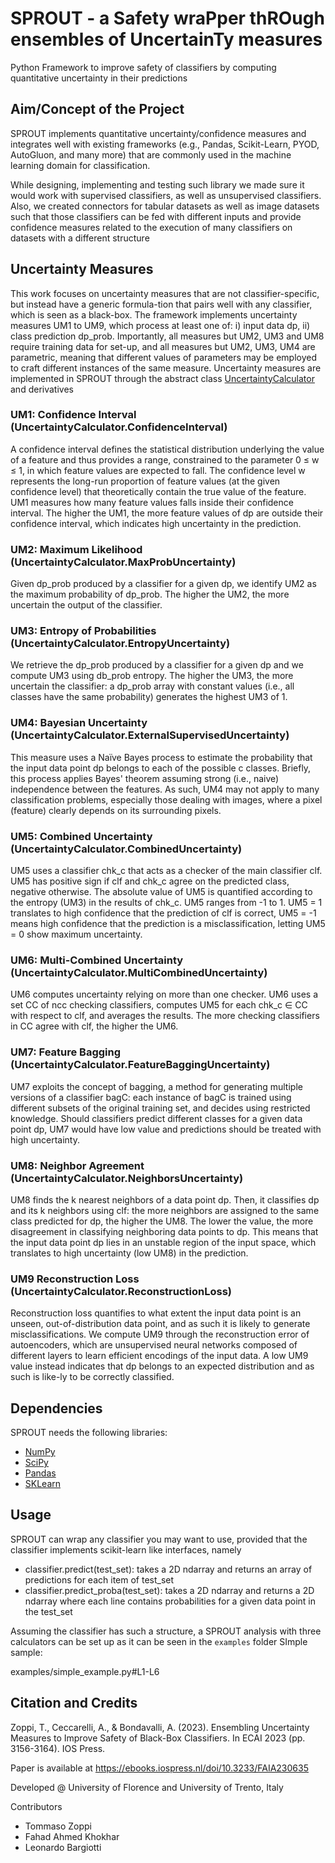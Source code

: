 # SPROUT - a Safety wraPper thROugh ensembles of UncertainTy measures

Python Framework to improve safety of classifiers by computing quantitative uncertainty in their predictions

## Aim/Concept of the Project

SPROUT implements quantitative uncertainty/confidence measures and integrates well with existing frameworks (e.g., Pandas, Scikit-Learn, PYOD, AutoGluon, and many more) that are commonly used in the machine learning domain for classification. 

While designing, implementing and testing such library we made sure it would work with supervised classifiers, as well as unsupervised classifiers. Also, we created connectors for tabular datasets as well as image datasets such that those classifiers can be fed with different inputs and provide confidence measures related to the execution of many classifiers on datasets with a different structure

## Uncertainty Measures

This work focuses on uncertainty measures that are not classifier-specific, but instead have a generic formula-tion that pairs well with any classifier, which is seen as a black-box. The framework implements uncertainty measures UM1 to UM9, which process at least one of: i) input data dp, ii) class prediction dp_prob. Importantly, all measures but UM2, UM3 and UM8 require training data for set-up, and all measures but UM2, UM3, UM4 are parametric, meaning that different values of parameters may be employed to craft different instances of the same measure.
Uncertainty measures are implemented in SPROUT through the abstract class [UncertaintyCalculator](sprout/UncertaintyCalculator.py) and derivatives

###	UM1: Confidence Interval (UncertaintyCalculator.ConfidenceInterval)
A confidence interval defines the statistical distribution underlying the value of a feature and thus provides a range, constrained to the parameter 0 ≤ w ≤ 1, in which  feature values are expected to fall. The confidence level w represents the long-run proportion of feature values (at the given confidence level) that theoretically contain the true value of the feature. UM1 measures how many feature values falls inside their confidence interval. The higher the UM1, the more feature values of dp are outside their confidence interval, which indicates high uncertainty in the prediction.

### UM2: Maximum Likelihood (UncertaintyCalculator.MaxProbUncertainty)
Given dp_prob produced by a classifier for a given dp, we identify UM2 as the maximum probability of dp_prob. The higher the UM2, the more uncertain the output of the classifier.

### UM3: Entropy of Probabilities (UncertaintyCalculator.EntropyUncertainty) 
We retrieve the dp_prob produced by a classifier for a given dp and we compute UM3 using db_prob entropy. The higher the UM3, the more uncertain the classifier: a dp_prob array with constant values (i.e., all classes have the same probability) generates the highest UM3 of 1.

### UM4: Bayesian Uncertainty (UncertaintyCalculator.ExternalSupervisedUncertainty) 
This measure uses a Naïve Bayes process to estimate the probability that the input data point dp belongs to each of the possible c classes. Briefly, this process applies Bayes' theorem assuming strong (i.e., naive) independence between the features. As such, UM4 may not apply to many classification problems, especially those dealing with images, where a pixel (feature) clearly depends on its surrounding pixels.

### UM5: Combined Uncertainty (UncertaintyCalculator.CombinedUncertainty) 
UM5 uses a classifier chk_c that acts as a checker of the main classifier clf. UM5 has positive sign if clf and chk_c agree on the predicted class, negative otherwise. The absolute value of UM5 is quantified according to the entropy (UM3) in the results of chk_c. UM5 ranges from -1 to 1. UM5 = 1 translates to high confidence that the prediction of clf is correct, UM5 = -1 means high confidence that the prediction is a misclassification, letting UM5 = 0 show maximum uncertainty.

### UM6: Multi-Combined Uncertainty (UncertaintyCalculator.MultiCombinedUncertainty) 
UM6 computes uncertainty relying on more than one checker. UM6 uses a set CC of ncc checking classifiers, computes UM5 for each chk_c ∈ CC  with respect to clf, and averages the results. The more checking classifiers in CC agree with clf, the higher the UM6.

### UM7: Feature Bagging (UncertaintyCalculator.FeatureBaggingUncertainty) 
UM7 exploits the concept of bagging, a method for generating multiple versions of a classifier bagC: each instance of bagC is trained using different subsets of the original training set, and decides using restricted knowledge. Should classifiers predict different classes for a given data point dp, UM7 would have low value and predictions should be treated with high uncertainty.

### UM8: Neighbor Agreement (UncertaintyCalculator.NeighborsUncertainty) 
UM8 finds the k nearest neighbors of a data point dp. Then, it classifies dp and its k neighbors using clf: the more neighbors are assigned to the same class predicted for dp, the higher the UM8. The lower the value, the more disagreement in classifying neighboring data points to dp. This means that the input data point dp lies in an unstable region of the input space, which translates to high uncertainty (low UM8) in the prediction.

### UM9 Reconstruction Loss (UncertaintyCalculator.ReconstructionLoss) 
Reconstruction loss quantifies to what extent the input data point is an unseen, out-of-distribution data point, and as such it is likely to generate misclassifications. We compute UM9 through the reconstruction error of autoencoders, which are unsupervised neural networks composed of different layers to learn efficient encodings of the input data. A low UM9 value instead indicates that dp belongs to an expected distribution and as such is like-ly to be correctly classified.

## Dependencies

SPROUT needs the following libraries:
- <a href="https://numpy.org/">NumPy</a>
- <a href="https://scipy.org/">SciPy</a>
- <a href="https://pandas.pydata.org/">Pandas</a>
- <a href="https://scikit-learn.org/stable/">SKLearn</a>

## Usage

SPROUT can wrap any classifier you may want to use, provided that the classifier implements scikit-learn like interfaces, namely
- classifier.predict(test_set): takes a 2D ndarray and returns an array of predictions for each item of test_set
- classifier.predict_proba(test_set): takes a 2D ndarray and returns a 2D ndarray where each line contains probabilities for a given data point in the test_set

Assuming the classifier has such a structure, a SPROUT analysis with three calculators can be set up as it can be seen in the `examples` folder
SImple sample:

examples/simple_example.py#L1-L6

## Citation and Credits

Zoppi, T., Ceccarelli, A., & Bondavalli, A. (2023). Ensembling Uncertainty Measures to Improve Safety of Black-Box Classifiers. In ECAI 2023 (pp. 3156-3164). IOS Press.

Paper is available at https://ebooks.iospress.nl/doi/10.3233/FAIA230635

Developed @ University of Florence and University of Trento, Italy

Contributors
- Tommaso Zoppi
- Fahad Ahmed Khokhar
- Leonardo Bargiotti
